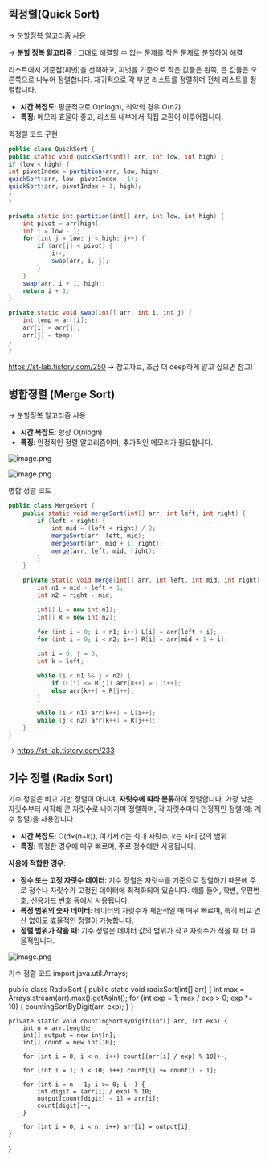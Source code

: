 ## 퀵정렬(Quick Sort)

→ 분할정복 알고리즘 사용

 → **분할 정복 알고리즘 :** 그대로 해결할 수 없는 문제를 작은 문제로 분할하여 해결

리스트에서 기준점(피벗)을 선택하고, 피벗을 기준으로 작은 값들은 왼쪽, 큰 값들은 오른쪽으로 나누어 정렬합니다. 재귀적으로 각 부분 리스트를 정렬하며 전체 리스트를 정렬합니다.

- **시간 복잡도**: 평균적으로 O(nlogn), 최악의 경우 O(n2)
- **특징**: 메모리 효율이 좋고, 리스트 내부에서 직접 교환이 이루어집니다.

퀵정렬 코드 구현

```java
public class QuickSort {
public static void quickSort(int[] arr, int low, int high) {
if (low < high) {
int pivotIndex = partition(arr, low, high);
quickSort(arr, low, pivotIndex - 1);
quickSort(arr, pivotIndex + 1, high);
}
}

private static int partition(int[] arr, int low, int high) {
    int pivot = arr[high];
    int i = low - 1;
    for (int j = low; j < high; j++) {
        if (arr[j] < pivot) {
            i++;
            swap(arr, i, j);
        }
    }
    swap(arr, i + 1, high);
    return i + 1;
}

private static void swap(int[] arr, int i, int j) {
    int temp = arr[i];
    arr[i] = arr[j];
    arr[j] = temp;
}
}
```

https://st-lab.tistory.com/250 → 참고자료, 조금 더 deep하게 알고 싶으면 참고!

## 병합정렬 (Merge Sort)

→ 분할정복 알고리즘 사용

- **시간 복잡도**: 항상 O(nlogn)
- **특징**: 안정적인 정렬 알고리즘이며, 추가적인 메모리가 필요합니다.

![image.png](https://prod-files-secure.s3.us-west-2.amazonaws.com/0549c8df-a5e5-49fc-b4e6-efdcae344756/81e70536-482c-4633-9854-1959b3ed95cc/image.png)

![image.png](https://prod-files-secure.s3.us-west-2.amazonaws.com/0549c8df-a5e5-49fc-b4e6-efdcae344756/590f7585-4d8c-427c-bb6b-986a9446ef49/image.png)

병합 정렬 코드

```java
public class MergeSort {
    public static void mergeSort(int[] arr, int left, int right) {
        if (left < right) {
            int mid = (left + right) / 2;
            mergeSort(arr, left, mid);
            mergeSort(arr, mid + 1, right);
            merge(arr, left, mid, right);
        }
    }

    private static void merge(int[] arr, int left, int mid, int right) {
        int n1 = mid - left + 1;
        int n2 = right - mid;

        int[] L = new int[n1];
        int[] R = new int[n2];

        for (int i = 0; i < n1; i++) L[i] = arr[left + i];
        for (int i = 0; i < n2; i++) R[i] = arr[mid + 1 + i];

        int i = 0, j = 0;
        int k = left;

        while (i < n1 && j < n2) {
            if (L[i] <= R[j]) arr[k++] = L[i++];
            else arr[k++] = R[j++];
        }

        while (i < n1) arr[k++] = L[i++];
        while (j < n2) arr[k++] = R[j++];
    }
}

```

→ https://st-lab.tistory.com/233

## 기수 정렬 (Radix Sort)

기수 정렬은 비교 기반 정렬이 아니며, **자릿수에 따라 분류**하여 정렬합니다. 가장 낮은 자릿수부터 시작해 큰 자릿수로 나아가며 정렬하며, 각 자릿수마다 안정적인 정렬(예: 계수 정렬)을 사용합니다.

- **시간 복잡도**: O(d×(n+k)), 여기서 d는 최대 자릿수, k는 자리 값의 범위
- **특징**: 특정한 경우에 매우 빠르며, 주로 정수에만 사용됩니다.

**사용에 적합한 경우**:

- **정수 또는 고정 자릿수 데이터**: 기수 정렬은 자릿수를 기준으로 정렬하기 때문에 주로 정수나 자릿수가 고정된 데이터에 최적화되어 있습니다. 예를 들어, 학번, 우편번호, 신용카드 번호 등에서 사용됩니다.
- **특정 범위의 숫자 데이터**: 데이터의 자릿수가 제한적일 때 매우 빠르며, 특히 비교 연산 없이도 효율적인 정렬이 가능합니다.
- **정렬 범위가 작을 때**: 기수 정렬은 데이터 값의 범위가 작고 자릿수가 적을 때 더 효율적입니다.

![image.png](https://prod-files-secure.s3.us-west-2.amazonaws.com/0549c8df-a5e5-49fc-b4e6-efdcae344756/b8549009-47cf-461f-8ff6-988a3497a131/image.png)

기수 정렬 코드
import java.util.Arrays;

public class RadixSort {
    public static void radixSort(int[] arr) {
        int max = Arrays.stream(arr).max().getAsInt();
        for (int exp = 1; max / exp > 0; exp *= 10) {
            countingSortByDigit(arr, exp);
        }
    }

    private static void countingSortByDigit(int[] arr, int exp) {
        int n = arr.length;
        int[] output = new int[n];
        int[] count = new int[10];

        for (int i = 0; i < n; i++) count[(arr[i] / exp) % 10]++;

        for (int i = 1; i < 10; i++) count[i] += count[i - 1];

        for (int i = n - 1; i >= 0; i--) {
            int digit = (arr[i] / exp) % 10;
            output[count[digit] - 1] = arr[i];
            count[digit]--;
        }

        for (int i = 0; i < n; i++) arr[i] = output[i];
    }
}

